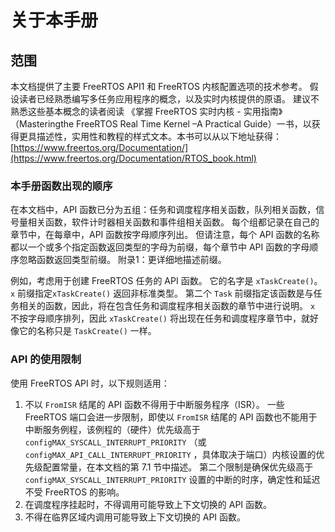 # 关于本手册

## 范围

本文档提供了主要 FreeRTOS API1 和 FreeRTOS 内核配置选项的技术参考。 假设读者已经熟悉编写多任务应用程序的概念，以及实时内核提供的原语。 建议不熟悉这些基本概念的读者阅读 《掌握 FreeRTOS 实时内核 - 实用指南》（Masteringthe FreeRTOS Real Time Kernel –A Practical Guide）一书，以获得更具描述性，实用性和教程的样式文本。本书可以从以下地址获得：[https://www.freertos.org/Documentation/](https://www.freertos.org/Documentation/RTOS_book.html)

### 本手册函数出现的顺序

在本文档中，API 函数已分为五组：任务和调度程序相关函数，队列相关函数，信号量相关函数，软件计时器相关函数和事件组相关函数。 每个组都记录在自己的章节中，在每章中，API 函数按字母顺序列出。 但请注意，每个 API 函数的名称都以一个或多个指定函数返回类型的字母为前缀，每个章节中 API 函数的字母顺序忽略函数返回类型前缀。 附录1：更详细地描述前缀。

例如，考虑用于创建 FreeRTOS 任务的 API 函数。 它的名字是 `xTaskCreate()`。 `x` 前缀指定`xTaskCreate()` 返回非标准类型。 第二个 `Task` 前缀指定该函数是与任务相关的函数，因此，将在包含任务和调度程序相关函数的章节中进行说明。 `x` 不按字母顺序排列，因此 `xTaskCreate()` 将出现在任务和调度程序章节中，就好像它的名称只是 `TaskCreate()` 一样。

### API 的使用限制

使用 FreeRTOS API 时，以下规则适用：

1. 不以 `FromISR` 结尾的 API 函数不得用于中断服务程序（ISR）。 一些 FreeRTOS 端口会进一步限制，即使以 `FromISR` 结尾的 API 函数也不能用于中断服务例程，该例程的（硬件）优先级高于 `configMAX_SYSCALL_INTERRUPT_PRIORITY` （或 `configMAX_API_CALL_INTERRUPT_PRIORITY` ，具体取决于端口）内核设置的优先级配置常量，在本文档的第 7.1 节中描述。 第二个限制是确保优先级高于 `configMAX_SYSCALL_INTERRUPT_PRIORITY` 设置的中断的时序，确定性和延迟不受 FreeRTOS 的影响。
2. 在调度程序挂起时，不得调用可能导致上下文切换的 API 函数。
3. 不得在临界区域内调用可能导致上下文切换的 API 函数。


